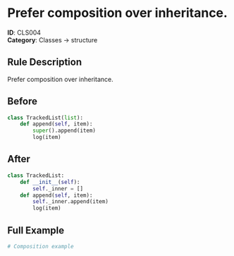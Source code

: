 # Prefer composition over inheritance.

**ID**: CLS004  
**Category**: Classes → structure

## Rule Description
Prefer composition over inheritance.

## Before
```python
class TrackedList(list):
    def append(self, item):
        super().append(item)
        log(item)
```

## After  
```python
class TrackedList:
    def __init__(self):
        self._inner = []
    def append(self, item):
        self._inner.append(item)
        log(item)
```

## Full Example
```python
# Composition example
```

